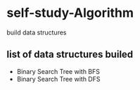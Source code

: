 # self-study-Algorithm
build data structures

## list of data structures builed
- Binary Search Tree with BFS
- Binary Search Tree with DFS
